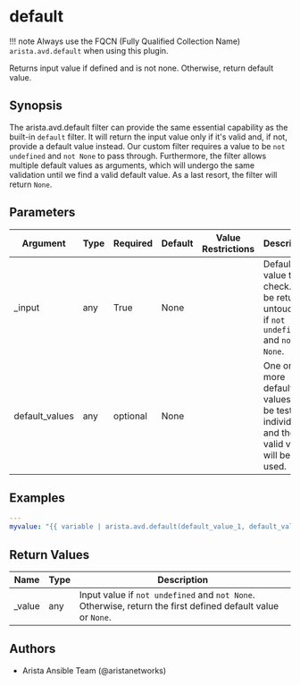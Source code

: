 <!--
  ~ Copyright (c) 2023 Arista Networks, Inc.
  ~ Use of this source code is governed by the Apache License 2.0
  ~ that can be found in the LICENSE file.
  -->

# default

!!! note
    Always use the FQCN (Fully Qualified Collection Name) `arista.avd.default` when using this plugin.

Returns input value if defined and is not none. Otherwise, return default value.

## Synopsis

The arista.avd.default filter can provide the same essential capability as the built\-in <code>default</code> filter.
It will return the input value only if it\'s valid and, if not, provide a default value instead.
Our custom filter requires a value to be <code>not undefined</code> and <code>not None</code> to pass through.
Furthermore, the filter allows multiple default values as arguments, which will undergo the same validation until we find a valid default value.
As a last resort, the filter will return <code>None</code>.

## Parameters

| Argument | Type | Required | Default | Value Restrictions | Description |
| -------- | ---- | -------- | ------- | ------------------ | ----------- |
| _input | any | True | None |  | Default value to check. Will be returned untouched if <code>not undefined</code> and <code>not None</code>. |
| default_values | any | optional | None |  | One or more default values will be tested individually, and the first valid value will be used. |

## Examples

```yaml
---
myvalue: "{{ variable | arista.avd.default(default_value_1, default_value_2) }}"
```

## Return Values

| Name | Type | Description |
| ---- | ---- | ----------- |
| _value | any | Input value if <code>not undefined</code> and <code>not None</code>. Otherwise, return the first defined default value or <code>None</code>. |

## Authors

- Arista Ansible Team (@aristanetworks)
